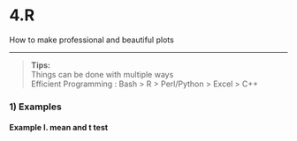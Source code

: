 # 4.R

How to make professional and beautiful plots

---

> **Tips:**  
> Things can be done with multiple ways  
> Efficient Programming : Bash > R > Perl/Python > Excel > C++


  
### 1\) Examples
#### Example I. mean and t test



